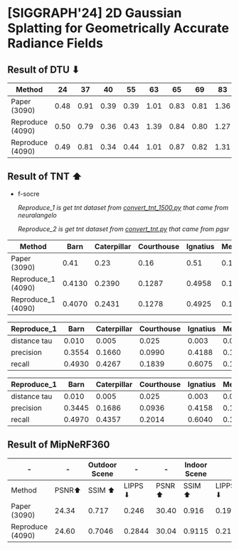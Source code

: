 # [SIGGRAPH'24] 2D Gaussian Splatting for Geometrically Accurate Radiance Fields


## Result of DTU ⬇

| Method               | 24   | 37   | 40   | 55   | 63   | 65   | 69   | 83   | 97   | 105  | 106  | 110  | 114  | 118  | 122  | Mean | Time(min)   |
|----------------------|------|------|------|------|------|------|------|------|------|------|------|------|------|------|------|------|-------------|
| Paper (3090)         | 0.48 | 0.91 | 0.39 | 0.39 | 1.01 | 0.83 | 0.81 | 1.36 | 1.27 | 0.76 | 0.70 | 1.40 | 0.40 | 0.76 | 0.52 | 0.80 | 10.9        |
| Reproduce (4090)     | 0.50 | 0.79 | 0.36 | 0.43 | 1.39 | 0.84 | 0.80 | 1.27 | 1.25 | 0.64 | 0.66 | 1.08 | 0.42 | 0.61 | 0.55 | 0.86 | 6.6833      |
| Reproduce (4090)     | 0.49 | 0.81 | 0.34 | 0.44 | 1.01 | 0.87 | 0.82 | 1.31 | 1.22 | 0.64 | 0.68 | 1.29 | 0.42 | 0.67 | 0.48 | 0.766| 6.69        |

## Result of TNT ⬆

- f-socre
  
  _Reproduce_1 is get tnt dataset from [convert_tnt_1500.py](../../Preliminaries/preprocess/convert_tnt_1500.py) that came from neuralangelo_

  _Reproduce_2 is get tnt dataset from [convert_tnt.py](../../Preliminaries/preprocess/convert_tnt.py) that came from pgsr_

  
  

| Method              | Barn   | Caterpillar   | Courthouse| Ignatius   | Meetingroom   | Truck   | Mean   | Time(min)   | 
|---------------------|--------|---------------|-----------|------------|---------------|---------|--------|-------------|
| Paper (3090)        | 0.41   | 0.23          | 0.16      | 0.51       | 0.17          | 0.45    | 0.32   | 15.5        |
| Reproduce_1 (4090)  | 0.4130 | 0.2390        | 0.1287    | 0.4958     | 0.1684        | 0.4195  | 0.3107 | 10.08       | 
| Reproduce_1 (4090)  | 0.4070 | 0.2431        | 0.1278    | 0.4925     | 0.1830        | 0.4293  | 0.3138 |  10.19      | 


| Reproduce_1        | Barn   | Caterpillar   | Courthouse| Ignatius   | Meetingroom   | Truck   | Mean   |
|--------------------|--------|---------------|-----------|------------|---------------|---------|--------|
| distance tau       | 0.010  | 0.005         | 0.025     | 0.003      | 0.010         | 0.005   | 0.0097 |
| precision          | 0.3554 | 0.1660        | 0.0990    | 0.4188     | 0.1922        | 0.3453  | 0.2628 |
| recall             | 0.4930 | 0.4267        | 0.1839    | 0.6075     | 0.1499        | 0.4195  | 0.3801 |

| Reproduce_1        | Barn   | Caterpillar   | Courthouse| Ignatius   | Meetingroom   | Truck   | Mean   |
|--------------------|--------|---------------|-----------|------------|---------------|---------|--------|
| distance tau       | 0.010  | 0.005         | 0.025     | 0.003      | 0.010         | 0.005   | 0.0097 |
| precision          | 0.3445 | 0.1686        | 0.0936    | 0.4158     | 0.1907        | 0.3578  | 0.2618 |
| recall             | 0.4970 | 0.4357        | 0.2014    | 0.6040     | 0.1760        | 0.5366  | 0.4085 |

## Result of MipNeRF360

|          -        |   -   | Outdoor Scene |     -     |      -     | Indoor Scene   |         | 
|-------------------|-------|---------------|-----------|------------|---------------|---------|
| Method            | PSNR⬆ | SSIM ⬆        | LIPPS ⬇   | PSNR ⬆     | SSIM ⬆        | LIPPS ⬇ | 
|  Paper (3090)     | 24.34  | 0.717          | 0.246      | 30.40       | 0.916          | 0.195    | 
| Reproduce (4090)  | 24.60 | 0.7046         | 0.2844     | 30.04      | 0.9115         | 0.2119   | 

